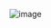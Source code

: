 ![image](https://user-images.githubusercontent.com/73113772/177143550-2940428e-69e9-4c5a-a1ce-25f066377e07.png)
